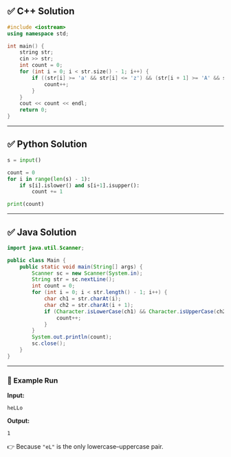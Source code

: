## ✅ C++ Solution

```c++
#include <iostream>
using namespace std;

int main() {
    string str;
    cin >> str;
    int count = 0;
    for (int i = 0; i < str.size() - 1; i++) {
        if ((str[i] >= 'a' && str[i] <= 'z') && (str[i + 1] >= 'A' && str[i + 1] <= 'Z')) {
            count++;
        }
    }
    cout << count << endl;
    return 0;
}

```

---

## ✅ Python Solution

```python
s = input()

count = 0
for i in range(len(s) - 1):
    if s[i].islower() and s[i+1].isupper():
        count += 1

print(count)

```

---

## ✅ Java Solution

```java
import java.util.Scanner;

public class Main {
    public static void main(String[] args) {
        Scanner sc = new Scanner(System.in);
        String str = sc.nextLine();
        int count = 0;
        for (int i = 0; i < str.length() - 1; i++) {
            char ch1 = str.charAt(i);
            char ch2 = str.charAt(i + 1);
            if (Character.isLowerCase(ch1) && Character.isUpperCase(ch2)) {
                count++;
            }
        }
        System.out.println(count);
        sc.close();
    }
}

```

---

### 🔎 Example Run

**Input:**

```
heLLo
```

**Output:**

```
1
```

👉 Because `"eL"` is the only lowercase–uppercase pair.